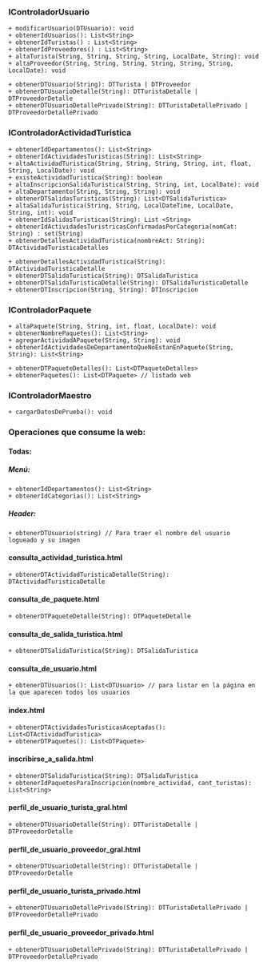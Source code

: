 ### IControladorUsuario
```
+ modificarUsuario(DTUsuario): void
+ obtenerIdUsuarios(): List<String>
+ obtenerIdTuristas() : List<String>
+ obtenerIdProveedores() : List<String>
+ altaTurista(String, String, String, String, LocalDate, String): void
+ altaProveedor(String, String, String, String, String, String, LocalDate): void

+ obtenerDTUsuario(String): DTTurista | DTProveedor
+ obtenerDTUsuarioDetalle(String): DTTuristaDetalle | DTProveedorDetalle
+ obtenerDTUsuarioDetallePrivado(String): DTTuristaDetallePrivado | DTProveedorDetallePrivado
```
### IControladorActividadTuristica
```
+ obtenerIdDepartamentos(): List<String>
+ obtenerIdActividadesTuristicas(String): List<String>
+ altaActividadTuristica(String, String, String, String, int, float, String, LocalDate): void
+ existeActividadTuristica(String): boolean
+ altaInscripcionSalidaTuristica(String, String, int, LocalDate): void
+ altaDepartamento(String, String, String): void
+ obtenerDTSalidasTuristicas(String): List<DTSalidaTuristica>
+ altaSalidaTuristica(String, String, LocalDateTime, LocalDate, String, int): void
+ obtenerIdSalidasTuristicas(String): List <String>
+ obtenerIdActividadesTuristricasConfirmadasPorCategoria(nomCat: String) : set(String)
+ obtenerDetallesActividadTuristica(nombreAct: String): DTActividadTuristicaDetalles

+ obtenerDetallesActividadTuristica(String): DTActividadTuristicaDetalle
+ obtenerDTSalidaTuristica(String): DTSalidaTuristica
+ obtenerDTSalidaTuristicaDetalle(String): DTSalidaTuristicaDetalle
+ obtenerDTInscripcion(String, String): DTInscripcion

```

### IControladorPaquete
```
+ altaPaquete(String, String, int, float, LocalDate): void
+ obtenerNombrePaquetes(): List<String>
+ agregarActividadAPaquete(String, String): void
+ obtenerIdActividadesDeDepartamentoQueNoEstanEnPaquete(String, String): List<String>

+ obtenerDTPaqueteDetalles(): List<DTPaqueteDetalles>
+ obtenerPaquetes(): List<DTPaquete> // listado web
```
### IControladorMaestro
```
+ cargarDatosDePrueba(): void
```

### Operaciones que consume la web:
#### Todas:
##### Menú:
```
+ obtenerIdDepartamentos(): List<String>
+ obtenerIdCategorias(): List<String>

```
##### Header:
```
+ obtenerDTUsuario(string) // Para traer el nombre del usuario logueado y su imagen
```

#### consulta_actividad_turistica.html
```
+ obtenerDTActividadTuristicaDetalle(String): DTActividadTuristicaDetalle
```
#### consulta_de_paquete.html
```
+ obtenerDTPaqueteDetalle(String): DTPaqueteDetalle
```
#### consulta_de_salida_turistica.html
```
+ obtenerDTSalidaTuristica(String): DTSalidaTuristica 
```
#### consulta_de_usuario.html
```
+ obtenerDTUsuarios(): List<DTUsuario> // para listar en la página en la que aparecen todos los usuarios
```
#### index.html
```
+ obtenerDTActividadesTuristicasAceptadas(): List<DTActividadTuristica>
+ obtenerDTPaquetes(): List<DTPaquete>
```
#### inscribirse_a_salida.html
```
+ obtenerDTSalidaTuristica(String): DTSalidaTuristica 
+ obtenerIdPaquetesParaInscripcion(nombre_actividad, cant_turistas): List<String>
```
#### perfil_de_usuario_turista_gral.html
```
+ obtenerDTUsuarioDetalle(String): DTTuristaDetalle | DTProveedorDetalle
```
#### perfil_de_usuario_proveedor_gral.html
```
+ obtenerDTUsuarioDetalle(String): DTTuristaDetalle | DTProveedorDetalle
```
#### perfil_de_usuario_turista_privado.html
```
+ obtenerDTUsuarioDetallePrivado(String): DTTuristaDetallePrivado | DTProveedorDetallePrivado
```
#### perfil_de_usuario_proveedor_privado.html
```
+ obtenerDTUsuarioDetallePrivado(String): DTTuristaDetallePrivado | DTProveedorDetallePrivado
```